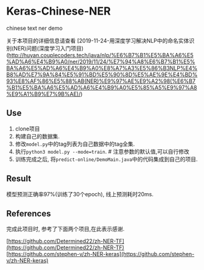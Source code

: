 # Keras-Chinese-NER
chinese text ner demo

关于本项目的详细信息请查看 [2019-11-24-用深度学习解决NLP中的命名实体识别(NER)问题(深度学习入门项目)(http://huyan.couplecoders.tech/java/nlp/%E6%B7%B1%E5%BA%A6%E5%AD%A6%E4%B9%A0/ner/2019/11/24/%E7%94%A8%E6%B7%B1%E5%BA%A6%E5%AD%A6%E4%B9%A0%E8%A7%A3%E5%86%B3NLP%E4%B8%AD%E7%9A%84%E5%91%BD%E5%90%8D%E5%AE%9E%E4%BD%93%E8%AF%86%E5%88%AB(NER)%E9%97%AE%E9%A2%98(%E6%B7%B1%E5%BA%A6%E5%AD%A6%E4%B9%A0%E5%85%A5%E9%97%A8%E9%A1%B9%E7%9B%AE)/)

## Use

1. clone项目
2. 构建自己的数据集.
3. 修改`model.py`中的tag列表为自己数据中的tag全集.
4. 执行`python3 model.py --mode=train`.   # 注意参数的默认值,可以自行修改
5. 训练完成之后, 将`predict-online/DemoMain.java`中的代码集成到自己的项目.

## Result

模型预测正确率97%(训练了30个epoch), 线上预测耗时20ms.

## References

完成此项目时, 参考了下面两个项目,在此表示感谢.

[https://github.com/Determined22/zh-NER-TF](https://github.com/Determined22/zh-NER-TF)
[https://github.com/stephen-v/zh-NER-keras](https://github.com/stephen-v/zh-NER-keras)
